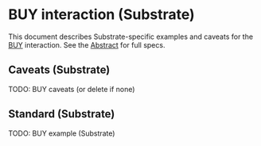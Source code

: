 # BUY interaction (Substrate)

This document describes Substrate-specific examples and caveats for the [BUY](../../abstract/interactions/buy.md) interaction.  See the [Abstract](../../abstract/interactions/buy.md) for full specs.

## Caveats (Substrate)
TODO: BUY caveats (or delete if none)

## Standard (Substrate)
TODO: BUY example (Substrate)
